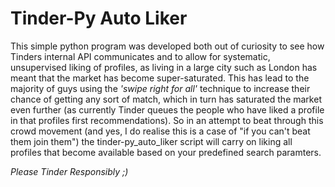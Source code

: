 <h1>Tinder-Py Auto Liker</h1>
<p>
This simple python program was developed both out of curiosity to see how Tinders internal API communicates and to allow for systematic, unsupervised liking of profiles, as living in a large city such as London has meant that the market has become super-saturated. This has lead to the majority of guys using the <i>'swipe right for all'</i> technique to increase their chance of getting any sort of match, which in turn has saturated the market even further (as currently Tinder queues the people who have liked a profile in that profiles first recommendations). So in an attempt to beat through this crowd movement (and yes, I do realise this is a case of "if you can't beat them join them") the tinder-py_auto_liker script will carry on liking all profiles that become available based on your predefined search paramters.
</p>
<p><i>Please Tinder Responsibly ;)</i></p>